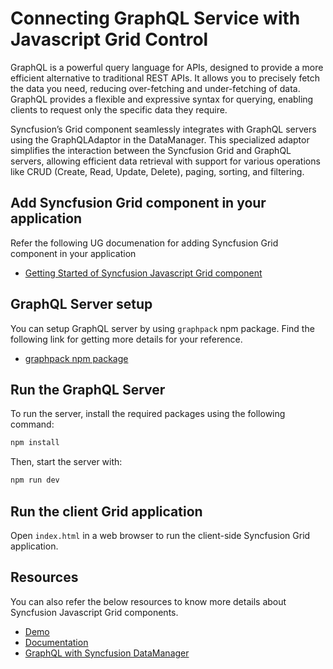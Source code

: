# Connecting GraphQL Service with Javascript Grid Control

GraphQL is a powerful query language for APIs, designed to provide a more efficient alternative to traditional REST APIs. It allows you to precisely fetch the data you need, reducing over-fetching and under-fetching of data. GraphQL provides a flexible and expressive syntax for querying, enabling clients to request only the specific data they require.

Syncfusion’s Grid component seamlessly integrates with GraphQL servers using the GraphQLAdaptor in the DataManager. This specialized adaptor simplifies the interaction between the Syncfusion Grid and GraphQL servers, allowing efficient data retrieval with support for various operations like CRUD (Create, Read, Update, Delete), paging, sorting, and filtering.

## Add Syncfusion Grid component in your application

Refer the following UG documenation for adding Syncfusion Grid component in your application
* [Getting Started of Syncfusion Javascript Grid component](https://ej2.syncfusion.com/javascript/documentation/grid/getting-started)

## GraphQL Server setup

You can setup GraphQL server by using `graphpack` npm package. Find the following link for getting more details for your reference.

* [graphpack npm package](https://www.npmjs.com/package/graphpack) 

## Run the GraphQL Server

To run the server, install the required packages using the following command:

```bash
npm install
```
Then, start the server with:
```bash
npm run dev
```
## Run the client Grid application

Open `index.html` in a web browser to run the client-side Syncfusion Grid application.

## Resources

You can also refer the below resources to know more details about Syncfusion Javascript Grid components.

* [Demo](https://ej2.syncfusion.com/javascript/demos/#/bootstrap/grid/over-view)
* [Documentation](https://ej2.syncfusion.com/javascript/documentation/grid/getting-started)
* [GraphQL with Syncfusion DataManager](https://ej2.syncfusion.com/javascript/documentation/grid/connecting-to-adaptors/graphql-adaptor)